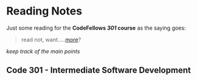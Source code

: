 # Reading Notes

Just some reading for the **CodeFellows _301_ course**
as the saying goes:
> read not, want.....[more](https://trunkofukuleles.github.io/)?

_keep track of the main points_
## Code 301 - Intermediate Software Development
